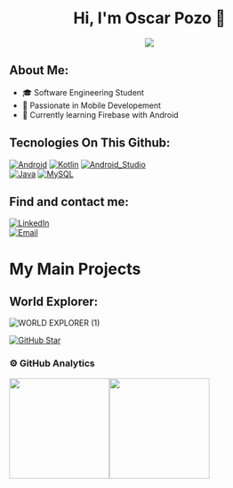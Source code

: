 <div align="center">
<h1 align="center">Hi, I'm Oscar Pozo 👋</h1>
  <img src="https://i.postimg.cc/Fs7J9JMG/Dise-o-sin-t-tulo-2-1-1-3.png">
</div>

## About Me:
- 🎓 Software Engineering Student
- 📲 Passionate in Mobile Developement
- 📙 Currently learning Firebase with Android

## Tecnologies On This Github:
[![Android](https://img.shields.io/badge/Android-3DDC84?style=for-the-badge&logo=android&logoColor=white&labelColor=101010)]()
[![Kotlin](https://img.shields.io/badge/Kotlin-ab49cc?style=for-the-badge&logo=kotlin&logoColor=white&labelColor=101010)]()
[![Android_Studio](https://img.shields.io/badge/Android_Studio-3DDC84?style=for-the-badge&logo=android-studio&logoColor=white&labelColor=101010)]()
</br>
[![Java](https://img.shields.io/badge/Java-ff8000?style=for-the-badge&logo=java&logoColor=white&labelColor=101010)]()
[![MySQL](https://img.shields.io/badge/MySQL-4479A1?style=for-the-badge&logo=mysql&logoColor=white&labelColor=101010)]()

## Find and contact me:
[![LinkedIn](https://img.shields.io/badge/LinkedIn-Oscar_Pozo-0e76a8?style=for-the-badge&logo=linkedin&logoColor=white&labelColor=101010)](https://www.linkedin.com/in/oscar-pozo-fern%C3%A1ndez-95ba05208/)
</br>
[![Email](https://img.shields.io/badge/o.p.ferandez4@gmail.com-email_personal-db4a39?style=for-the-badge&logo=gmail&logoColor=white&labelColor=101010)](mailto:o.p.fernandez4@gmail.com)
</br>


# My Main Projects
## World Explorer:
![WORLD EXPLORER (1)](https://github.com/OspofeDeveloper/OspofeDeveloper/assets/126957247/c4514836-8beb-4151-b853-bf9ee8730639)

[![GitHub Star](https://img.shields.io/badge/-See_the_code-lightblue?style=for-the-badge&logo=github&logoColor=white&labelColor=101010)](https://github.com/OspofeDeveloper/WorldExplorer)

### ⚙️&nbsp;GitHub Analytics
<p align="center">
  <a href="https://github.com/OspofeDeveloper" style="display: flex;">
    <img height="180em" src="https://github-readme-stats-eight-theta.vercel.app/api?username=OspofeDeveloper&show_icons=true&theme=algolia&include_all_commits=true&count_private=true"/>
    <img height="180em" src="https://github-readme-stats-eight-theta.vercel.app/api/top-langs/?username=OspofeDeveloper&layout=compact&langs_count=8&theme=algolia"/>
  </a>
</p>
